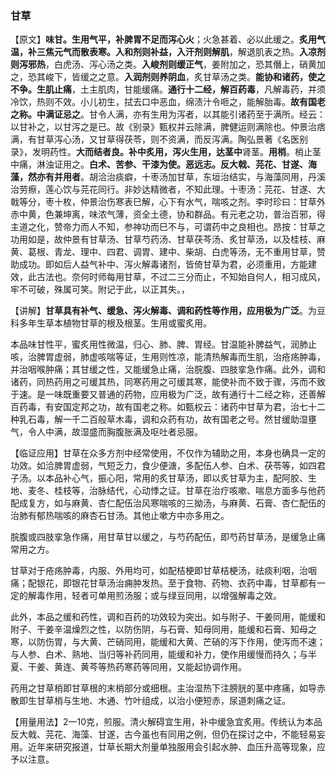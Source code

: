 ### 甘草

【原文】**味甘。生用气平，补脾胃不足而泻心火**；火急甚着、必以此缓之。**炙用气温，补三焦元气而散表寒。入和剂则补益，入汗剂则解肌**，解退肌表之热。**入凉剂则泻邪热**，白虎汤、泻心汤之类。**入峻剂则缓正气**，姜附加之，恐其僭上，硝黄加之，恐其峻下，皆缓之之意。**入润剂则养阴血**，炙甘草汤之类。**能协和诸药，使之不争。生肌止痛**，土主肌肉，甘能缓痛。**通行十二经，解百药毒**，凡解毒药，并须冷饮，热则不效。小儿初生，拭去口中恶血，绵渍汁令咂之，能解胎毒。**故有国老之称。中满证忌之**。甘令人满，亦有生用为泻者，以其能引诸药至于满所。经云：以甘补之，以甘泻之是已。故《别录》甄权并云除满，脾健运则满除也。仲景治痞满，有甘草泻心汤，又甘草得茯苓，则不资满，而反泻满。陶弘景著《名医别录》，发明药性。**大而结者良。补中炙用，泻火生用，达茎中**肾茎。**用梢**。梢止茎中痛，淋浊证用之。**白术、苦参、干漆为使。恶远志。反大戟、芫花、甘遂、海藻，然亦有并用者**。胡洽治痰癖，十枣汤加甘草，东垣治结实，与海藻同用，丹溪治劳瘵，莲心饮与芫花同行。非妙达精微者，不知此理。十枣汤：芫花、甘遂、大戟等分，枣十枚，仲景治伤寒表巳解，心下有水气，喘咳之剂。李时珍曰：甘草外赤中黄，色兼坤离，味浓气薄，资全土德，协和群品。有元老之功，普治百邪，得主道之化，赞帝力而人不知，参神功而巳不与，可谓药中之良相也。昂按：甘草之功用如是，故仲景有甘草汤、甘草芍药汤、甘草茯芩汤、炙甘草汤，以及桂枝、麻黄、葛根、青龙、理中、四君、调胃、建中、柴胡、白虎等汤，无不重用甘草，赞助成功。即如后人益气补中、泻火解毒诸剂，皆倚甘草为君，必须重用，方能建效，此古法也。奈何时师每用甘草，不过二三分而止，不知始自何人，相习成风，牢不可破，殊属可笑。附记于此，以正其失。，

【讲解】**甘草具有补气、缓急、泻火解毒、调和药性等作用，应用极为广泛**。为豆科多年生草本植物甘草的根及根茎。生用或蜜炙用。

本品味甘性平，蜜炙用性微温，归心、肺、脾、胃经。甘温能补脾益气，润肺止咳，治脾胃虚弱，肺虚咳喘等证，生用则性凉，能清热解毒而生肌，治疮疡肿毒，并治咽喉肿痛；其甘缓之性，又能缓急止痛，治脘腹、四肢挛急作痛。此外，调和诸药，同热药用之可缓其热，同寒药用之可缓其寒，能使补而不致于骤，泻而不致于速。是一味既重要又普通的药物，应用极为广泛，故有通行十二经之称，还善解百药毒，有安国定邦之功，故有国老之称。如甄权云：诸药中甘草为君，治七十二种乳石毒，解一千二百般草木毒，调和众药有功，故有国老之号。然甘缓助湿壅气，令人中满，故湿盛而胸腹胀满及呕吐者忌服。

【临证应用】甘草在众多方剂中经常使用，不仅作为辅助之用，本身也确具一定的功效。如洽脾胃虚弱，气短乏力，食少便溏，多配伍人参、白术、茯苓等，如四君子汤。以本品补心气，振心阳，常用的炙甘草汤，即以炙甘草为主，配阿胶、生地、麦冬、桂枝等，治脉结代，心动悸之证。甘草在治疗咳嗽、喘息方面多与他药配成复方，如与麻黄、杏仁配伍治风寒喘咳的三拗汤，与麻黄、石膏、杏仁配伍的治肺有郁热喘咳的麻杏石甘汤。其他止嗽方中亦多用之。

脘腹或四肢挛急作痛，用甘草甘以缓之，与芍药配伍，即芍药甘草汤，是缓急止痛常用之方。

甘草对于疮疡肿毒，内服、外用均可，如配桔梗即甘草桔梗汤，祛痰利咽，治咽痛；配银花，即银花甘草汤治痈肿发热。至于食物、药物、衣药中毒，甘草都有一定的解毒作用，轻者可单用煎汤服；或与绿豆同用，以增强解毒之效。

此外，本品之缓和药性，调和百药的功效较为突出。如与附子、干姜同用，能缓和附子、干姜辛温燥烈之性，以防伤阴，与石膏、知母同用，能缓和石膏、知母之寒，以防伤胃，与大黄、芒硝同用，能缓和大黄、芒硝的泻下作用，使泻而不速；与人参、白术、熟地、当归等补药同用，能缓和补力，使作用缓慢而持久；与半夏、干姜、黄连、黄芩等热药寒药等同用，又能起协调作用。

药用之甘草梢即甘草根的末梢部分或细根。主治湿热下注膀胱的茎中疼痛，如导赤散即生甘草梢与生地、木通、竹叶组成，以治小便短赤，尿道刺痛之证。

【用量用法】2一10克，煎服。清火解碍宜生用，补中缓急宜炙用。传统认为本品反大戟、芫花、海藻、甘遂，古今虽也有同用之例，但仍在探讨之中，不能轻易妄用。近年来研究报道，廿草长期大剂量单独服用会引起水肿、血压升高等现象，应予以注意。
